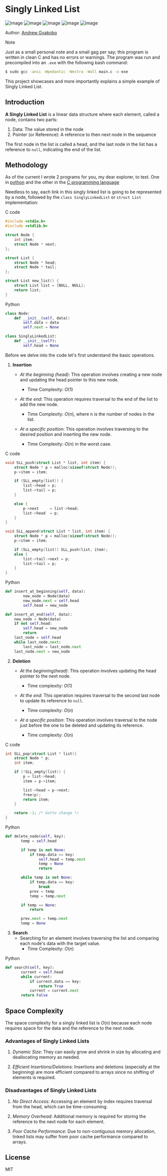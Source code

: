 # Singly Linked List

![image](https://img.shields.io/badge/Python-FFD43B?style=for-the-badge&logo=python&logoColor=blue)
![image](https://img.shields.io/badge/C-00599C?style=for-the-badge&logo=c&logoColor=white)
![image](https://img.shields.io/badge/C%2B%2B-00599C?style=for-the-badge&logo=c%2B%2B&logoColor=white)
![image](https://img.shields.io/badge/CMake-064F8C?style=for-the-badge&logo=cmake&logoColor=white)
![image](https://img.shields.io/badge/windows%20terminal-4D4D4D?style=for-the-badge&logo=windows%20terminal&logoColor=white)

Author: [Andrew Gyakobo](https://github.com/Gyakobo)

>[!NOTE]
>Just as a  small personal note and a small gag per say; this program is written in clean C and has no errors or warnings. The program was run and precompiled into an `.exe` with the following bash command:

```bash
$ sudo gcc -ansi -Wpedantic -Wextra -Wall main.c -o exe
```

This project showcases and more importantly explains a simple example of Singly Linked List.

## Introduction

**A Singly Linked List** is a linear data structure where each element, called a node, contains two parts:

1. Data: The value stored in the node
1. Pointer (or Reference): A reference to then next node in the sequence

The first node in the list is called a head, and the last node in the list has a reference to `null`, indicating the end of the list.

## Methodology

As of the current I wrote 2 programs for you, my dear explorer, to test. One in [python](https://github.com/Gyakobo/Singly-Linked-List/blob/main/main.py) and the other in the [C programming language](https://github.com/Gyakobo/Singly-Linked-List/blob/main/main.c)

Needless to say, each link in this singly linked list is going to be represented by a node, followed by the `class SinglyLinkedList` or `struct List` implementation:

C code
```c
#include <stdio.h>
#include <stdlib.h>

struct Node {
    int item;
    struct Node * next;
};

struct List {
    struct Node * head;
    struct Node * tail;
};

struct List new_list() {
    struct List list = {NULL, NULL};
    return list;
}
```

Python
```python
class Node:
    def __init__(self, data):
        self.data = data
        self.next = None

class SinglyLinkedList:
    def __init__(self):
        self.head = None
```

Before we delve into the code let's first understand the basic operations. 

1. **Insertion**

    * *At the beginning (head)*: This operation involves creating a new node and updating the head pointer to this new node.

        * Time Complexity: $O(1)$
    
    * *At the end*: This operation requires traversal to the end of the list to add the new node.

        * Time Complexity: $O(n)$, where n is the number of nodes in the list. 

    * *At a specific position*: This operation involves traversing to the desired position and inserting the new node.

        * Time Complexity: $O(n)$ in the worst case.

C code
```c
void SLL_push(struct List * list, int item) {
    struct Node * p = malloc(sizeof(struct Node));
    p->item = item;

    if (SLL_empty(list)) {
        list->head = p;        
        list->tail = p;        
    }

    else {
        p->next     = list->head;
        list->head  = p; 
    }
}

void SLL_append(struct List * list, int item) {
    struct Node * p = malloc(sizeof(struct Node));
    p->item = item;

    if (SLL_empty(list)) SLL_push(list, item);
    else {
        list->tail->next = p;
        list->tail = p;
    }
}
```

Python
```python    
def insert_at_beginning(self, data):
        new_node = Node(data)
        new_node.next = self.head
        self.head = new_node

def insert_at_end(self, data):
    new_node = Node(data)
    if not self.head:
        self.head = new_node
        return
    last_node = self.head
    while last_node.next:
        last_node = last_node.next
    last_node.next = new_node
```

2. **Deletion**

    * *At the beginning(head)*: This operation involves updating the head pointer to the next node.
        
        * Time complexity: $O(1)$
    
    * *At the end*: This operation requires traversal to the second last node to update its reference to `null`.

        * Time complexity: $O(n)$

    * *At a specific position*: This operation involves traversal to the node just before the one to be deleted and updating its reference.
        
        * Time complexity: $O(n)$

C code
```c
int SLL_pop(struct List * list){
    struct Node * p;
    int item;

    if (!SLL_empty(list)) {
        p = list->head;
        item = p->item;

        list->head = p->next; 
        free(p);
        return item;
    }

    return -1; /* Gotto change */
}
```

Python
```python
def delete_node(self, key):
       temp = self.head

       if temp is not None:
           if temp.data == key:
               self.head = temp.next
               temp = None
               return

       while temp is not None:
           if temp.data == key:
               break
           prev = temp
           temp = temp.next

       if temp == None:
           return

       prev.next = temp.next
       temp = None
```

3. **Search**
    * Searching for an element involves traversing the list and comparing each node's data with the target value.
        * Time Complexity: $O(n)$

Python
```python
def search(self, key):
       current = self.head
       while current:
           if current.data == key:
               return True
           current = current.next
       return False
```

## Space Complexity 

The space complexity for a singly linked list is $O(n)$ because each node requires space for the data and the reference to the next node.

### Advantages of Singly Linked Lists

1. *Dynamic Size*: They can easily grow and shrink in size by allocating and deallocating memory as needed.

1. *Efficient Insertions/Deletions*: Insertions and deletions (especially at the beginning) are more efficient compared to arrays since no shifting of elements is required.

### Disadvantages of Singly Linked Lists

1. *No Direct Access*: Accessing an element by index requires traversal from the head, which can be time-consuming.

1. *Memory Overhead*: Additional memory is required for storing the reference to the next node for each element.

1. *Poor Cache Performance*: Due to non-contiguous memory allocation, linked lists may suffer from poor cache performance compared to arrays.

## License
MIT

